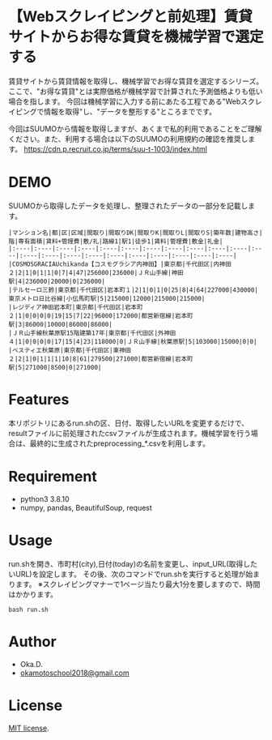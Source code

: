# 【Webスクレイピングと前処理】賃貸サイトからお得な賃貸を機械学習で選定する

賃貸サイトから賃貸情報を取得し、機械学習でお得な賃貸を選定するシリーズ。ここで、"お得な賃貸"とは実際価格が機械学習で計算された予測価格よりも低い場合を指します。
今回は機械学習に入力する前にあたる工程である"Webスクレイピングで情報を取得"し、"データを整形する"ところまでです。

今回はSUUMOから情報を取得しますが、あくまで私的利用であることをご理解ください。また、利用する場合は以下のSUUMOの利用規約の確認を推奨します。
https://cdn.p.recruit.co.jp/terms/suu-t-1003/index.html

# DEMO

SUUMOから取得したデータを処理し、整理されたデータの一部分を記載します。

```
|マンション名|都|区|区域|間取り|間取りDK|間取りK|間取りL|間取りS|築年数|建物高さ|階|専有面積|賃料+管理費|敷/礼|路線1|駅1|徒歩1|賃料|管理費|敷金|礼金|
|:----|:----|:----|:----|:----|:----|:----|:----|:----|:----|:----|:----|:----|:----|:----|:----|:----|:----|:----|:----|:----|:----|
|COSMOSGRACIAUchikanda【コスモグラシア内神田】|東京都|千代田区|内神田２|2|1|0|1|1|0|7|4|47|256000|236000|ＪＲ山手線|神田駅|4|236000|20000|0|236000|
|テルセーロ三鈴|東京都|千代田区|岩本町１|2|1|0|1|0|25|8|4|64|227000|430000|東京メトロ日比谷線|小伝馬町駅|5|215000|12000|215000|215000|
|レジディア神田岩本町|東京都|千代田区|岩本町２|1|0|0|0|0|19|15|7|22|96000|172000|都営新宿線|岩本町駅|3|86000|10000|86000|86000|
|ＪＲ山手線秋葉原駅15階建築17年|東京都|千代田区|外神田４|1|0|0|0|0|17|15|4|23|118000|0|ＪＲ山手線|秋葉原駅|5|103000|15000|0|0|
|ベスティエ秋葉原|東京都|千代田区|東神田２|2|1|0|1|1|1|10|8|61|279500|271000|都営新宿線|岩本町駅|5|271000|8500|0|271000|
```

# Features

本リポジトリにあるrun.shの区、日付、取得したいURLを変更するだけで、resultファイルに前処理されたcsvファイルが生成されます。機械学習を行う場合は、最終的に生成されたpreprocessing_*.csvを利用します。

# Requirement

* python3 3.8.10
* numpy, pandas, BeautifulSoup, request 

# Usage

run.shを開き、市町村(city),日付(today)の名前を変更し、input_URL(取得したいURL)を設定します。
その後、次のコマンドでrun.shを実行すると処理が始まります。
※スクレイピングマナーで1ページ当たり最大1分を要しますので、時間はかかります。

```
bash run.sh
```

# Author

* Oka.D.
* okamotoschool2018@gmail.com

# License
[MIT license](https://en.wikipedia.org/wiki/MIT_License).